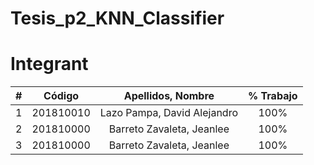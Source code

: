 # Tesis_p2_KNN_Classifier

# Integrant
|  **#** | **Código** | **Apellidos, Nombre** | **% Trabajo** |
| :---: | :---: | :---: | :---: |
|  1 | 201810010 | Lazo Pampa, David Alejandro| 100% |
|  2 | 201810000 | Barreto Zavaleta, Jeanlee | 100% |
|  3 | 201810000 | Barreto Zavaleta, Jeanlee | 100% |